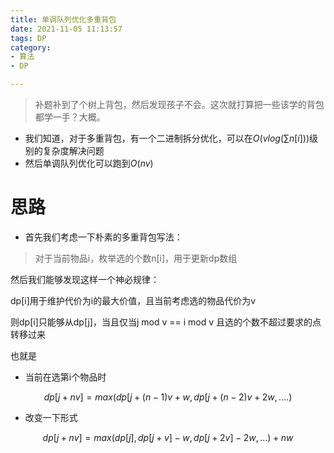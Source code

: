 ```yaml
---
title: 单调队列优化多重背包
date: 2021-11-05 11:13:57
tags: DP
category: 
- 算法
- DP

---
```




> 补题补到了个树上背包，然后发现孩子不会。这次就打算把一些该学的背包都学一手？大概。
- 我们知道，对于多重背包，有一个二进制拆分优化，可以在$O(vlog(\sum{n[i]}))$级别的复杂度解决问题
- 然后单调队列优化可以跑到$O(nv)$



<!-- more -->

# 思路

- 首先我们考虑一下朴素的多重背包写法：

> 对于当前物品i，枚举选的个数n[i]，用于更新dp数组

然后我们能够发现这样一个神必规律：

dp[i]用于维护代价为i的最大价值，且当前考虑选的物品代价为v

则dp[i]只能够从dp[j]，当且仅当j mod v == i mod v 且选的个数不超过要求的点转移过来

也就是

- 当前在选第i个物品时


$$
dp[j+nv]=max(dp[j+(n-1)v+w,dp[j+(n-2)v+2w,....)
$$

- 改变一下形式

$$
dp[j+nv]=max(dp[j],dp[j+v]-w,dp[j+2v]-2w,...)+nw
$$



当然，因为有个数的限制，他选定的是一定区间里边的最大值，这个就给我们跑单调区间留下了伏笔捏

# CODE

```c++
#include<iostream>
#include<stdio.h>
#include<cstring>
#include<vector>
#include<math.h>
#include<algorithm>
#include <stdio.h>
#include <queue>
#include<bitset>
#include<map>
using namespace std;
typedef long long ll;
typedef unsigned long long ull;
ll N, V;
ll f[20000 + 5];
ll g[20000 + 5];
ll q[20000 + 5];
int main() {
	cin >> N >> V;
	for (int i = 0; i < N; i++) {
		ll v, w, s;
		cin >> v >> w >> s;
		memcpy(g, f, sizeof(f));
		for (int j = 0; j < v; j++) {
			ll l = 0, r = -1;
			for (int k = j; k <= V; k += v) {
				while (r >= l && (k - q[l]) > s * v)l++;// 判断区间长度是否超过
				while (r >= l && (g[q[r]] - (q[r] - j) / v * w) < (g[k] - (k - j) / v * w))r--;
				q[++r] = k;
				f[k] = max(g[k], g[q[l]] + (k - q[l]) / v * w);
			}
		}
	}
	ll ans = 0;
	for (int i = 0; i <= V; i++)ans = max(f[i], ans);
	cout << ans;
}
```


